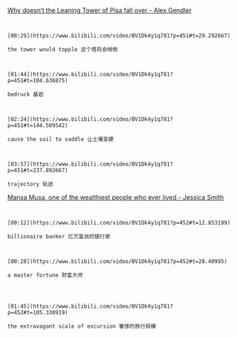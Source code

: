 [Why doesn’t the Leaning Tower of Pisa fall over - Alex Gendler](https://www.bilibili.com/video/BV1Dk4y1q781?p=451)

```ad-note


[00:29](https://www.bilibili.com/video/BV1Dk4y1q781?p=451#t=29.292667)

the tower would topple 这个塔将会倾倒

```
```ad-note


[01:44](https://www.bilibili.com/video/BV1Dk4y1q781?p=451#t=104.636875)

bedruck 基岩

```
```ad-note


[02:24](https://www.bilibili.com/video/BV1Dk4y1q781?p=451#t=144.509542)

cause the soil to saddle 让土壤变硬

```

```ad-note


[03:57](https://www.bilibili.com/video/BV1Dk4y1q781?p=451#t=237.892667)

trajectory 轨迹

```

[Mansa Musa, one of the wealthiest people who ever lived - Jessica Smith](https://www.bilibili.com/video/BV1Dk4y1q781?p=452)

```ad-note


[00:12](https://www.bilibili.com/video/BV1Dk4y1q781?p=452#t=12.853199)

billionaire banker 亿万富翁的银行家

```

```ad-note


[00:28](https://www.bilibili.com/video/BV1Dk4y1q781?p=452#t=28.40995)

a master fortune 财富大师

```

```ad-note



[01:45](https://www.bilibili.com/video/BV1Dk4y1q781?p=452#t=105.330919)

the extravagant scale of excursion 奢侈的旅行规模

```

